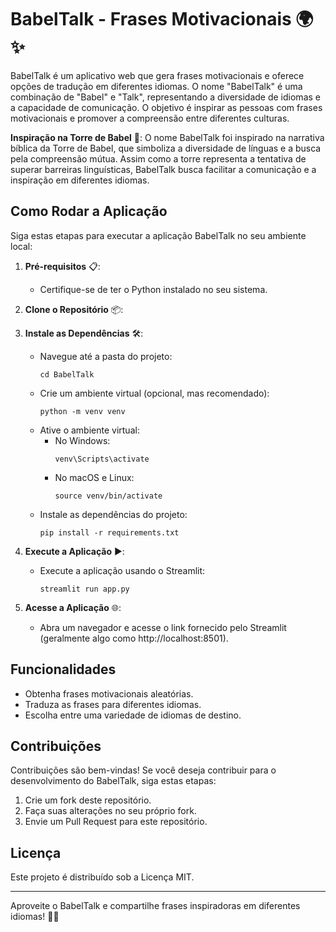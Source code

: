 # BabelTalk - Frases Motivacionais 🌍✨

BabelTalk é um aplicativo web que gera frases motivacionais e oferece opções de tradução em diferentes idiomas. O nome "BabelTalk" é uma combinação de "Babel" e "Talk", representando a diversidade de idiomas e a capacidade de comunicação. O objetivo é inspirar as pessoas com frases motivacionais e promover a compreensão entre diferentes culturas.

**Inspiração na Torre de Babel** 🏰: O nome BabelTalk foi inspirado na narrativa bíblica da Torre de Babel, que simboliza a diversidade de línguas e a busca pela compreensão mútua. Assim como a torre representa a tentativa de superar barreiras linguísticas, BabelTalk busca facilitar a comunicação e a inspiração em diferentes idiomas.

## Como Rodar a Aplicação

Siga estas etapas para executar a aplicação BabelTalk no seu ambiente local:

1. **Pré-requisitos** 📋:
   - Certifique-se de ter o Python instalado no seu sistema.

2. **Clone o Repositório** 📦:

3. **Instale as Dependências** 🛠️:
   - Navegue até a pasta do projeto:
     ```
     cd BabelTalk
     ```
   - Crie um ambiente virtual (opcional, mas recomendado):
     ```
     python -m venv venv
     ```
   - Ative o ambiente virtual:
     - No Windows:
       ```
       venv\Scripts\activate
       ```
     - No macOS e Linux:
       ```
       source venv/bin/activate
       ```
   - Instale as dependências do projeto:
     ```
     pip install -r requirements.txt
     ```

4. **Execute a Aplicação** ▶️:
   - Execute a aplicação usando o Streamlit:
     ```
     streamlit run app.py
     ```

5. **Acesse a Aplicação** 🌐:
   - Abra um navegador e acesse o link fornecido pelo Streamlit (geralmente algo como http://localhost:8501).

## Funcionalidades

- Obtenha frases motivacionais aleatórias.
- Traduza as frases para diferentes idiomas.
- Escolha entre uma variedade de idiomas de destino.

## Contribuições

Contribuições são bem-vindas! Se você deseja contribuir para o desenvolvimento do BabelTalk, siga estas etapas:

1. Crie um fork deste repositório.
2. Faça suas alterações no seu próprio fork.
3. Envie um Pull Request para este repositório.

## Licença

Este projeto é distribuído sob a Licença MIT. 

---

Aproveite o BabelTalk e compartilhe frases inspiradoras em diferentes idiomas! 🚀🌟
